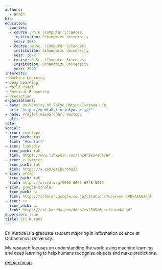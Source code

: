 ```yaml
---
authors:
  - admin
bio:
education:
  courses:
  - course: Ph.D (Computer Sciences)
    institution: Ochanomizu University
    year: 2025
  - course: M.Sc. (Computer Sciences)
    institution: Ochanomizu University
    year: 2022
  - course: B.Sc. (Computer Sciences)
    institution: Ochanomizu University
    year: 2020
interests:
- Machine Learning
- Deep Learning
- World Model
- Physical Reasoning
- Prediction
organizations:
- name: University of Tokyo Matsuo-Iwasawa Lab.
  url: "https://weblab.t.u-tokyo.ac.jp/"
- name: Project Researcher, Postdoc
  ulr: ""
role:
social:
- icon: envelope
  icon_pack: fas
  link: "#contact"
- icon: linkedin
  icon_pack: fab
  link: https://www.linkedin.com/in/erikuroda/en
- icon: x-twitter
  icon_pack: fab
  link: https://x.com/erikuroda23
- icon: orcid
  icon_pack: fab
  link: https://orcid.org/0000-0001-6248-5056
- icon: google-scholar
  icon_pack: ai
  link: https://scholar.google.co.jp/citations?user=ym-sVBkAAAAJ&hl
- icon: cv
  icon_pack: ai
  link: https://eri-kuroda.com/docs/cv250526_erikuroda.pdf
superuser: true
title: Eri Kuroda
---
```

Eri Kuroda is a graduate student majoring in information science at Ochanomizu University.

My research focuses on understanding the world using machine learning and deep learning to help humans recognize objects and make predictions.

<i class="far fa-caret-square-right"></i> 
[researchmap](https://researchmap.jp/erikuroda?lang=en)